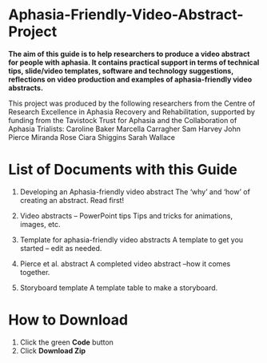 # Aphasia-Friendly-Video-Abstract-Project
**The aim of this guide is to help researchers to produce a video abstract for people with aphasia. It contains practical support in terms of technical tips, slide/video templates, software and technology suggestions, reflections on video production and examples of aphasia-friendly video abstracts.**

This project was produced by the following researchers from the Centre of Research Excellence in Aphasia Recovery and Rehabilitation, supported by funding from the Tavistock Trust for Aphasia and the Collaboration of Aphasia Trialists:
Caroline Baker
Marcella Carragher
Sam Harvey
John Pierce
Miranda Rose
Ciara Shiggins
Sarah Wallace

# List of Documents with this Guide

1. Developing an Aphasia-friendly video abstract
The ‘why’ and ‘how’ of creating an abstract. Read first!

2. Video abstracts – PowerPoint tips
Tips and tricks for animations, images, etc.

3. Template for aphasia-friendly video abstracts
A template to get you started – edit as needed.

4. Pierce et al. abstract
A completed video abstract –how it comes together.

5. Storyboard template
A template table to make a storyboard.

# How to Download
1. Click the green **Code** button
2. Click **Download Zip**
